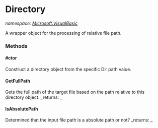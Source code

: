﻿
# Directory
_namespace: [Microsoft.VisualBasic](N-Microsoft.VisualBasic.md)_

A wrapper object for the processing of relative file path.

### Methods

#### #ctor
Construct a directory object from the specific Dir path value.
#### GetFullPath
Gets the full path of the target file based on the path relative to this directory object.
_returns: _
#### IsAbsolutePath
Determined that the input file path is a absolute path or not?
_returns: _



